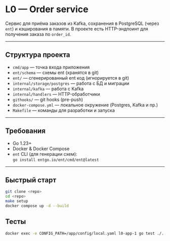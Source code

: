 # L0 — Order service
Сервис для приёма заказов из Kafka, сохранения в PostgreSQL (через `ent`) и кэширования в памяти.
В проекте есть HTTP-эндпоинт для получения заказа по `order_id`.

---

## Структура проекта

- `cmd/app` — точка входа приложения
- `ent/schema` — схемы ent (хранятся в git)
- `ent/` — сгенерированный ent код (игнорируется в git)
- `internal/storage/postgres` — работа с БД и миграции
- `internal/kafka` — работа с Kafka
- `internal/handlers` — HTTP-обработчики
- `githooks/` — git hooks (pre-push)
- `docker-compose.yml` — локальное окружение (Postgres, Kafka и пр.)
- `Makefile` — команды для разработки и запуска

---

## Требования

- Go 1.23+
- Docker & Docker Compose
- `ent` CLI (для генерации схем):  
  `go install entgo.io/ent/cmd/ent@latest`

---

## Быстрый старт

```bash
git clone <repo>
cd <repo>
make setup
docker compose up -d --build
```

## Тесты

```bash
docker exec -e CONFIG_PATH=/app/config/local.yaml l0-app-1 go test ./...
```